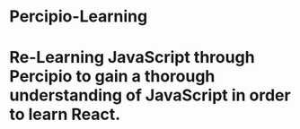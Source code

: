 # Percipio-Learning

# Re-Learning JavaScript through Percipio to gain a thorough understanding of JavaScript in order to learn React.
